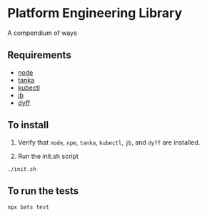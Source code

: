 # Platform Engineering Library

A compendium of ways

## Requirements

* [node]("https://nodejs.org/en/download/")
* [tanka]("https://tanka.dev/")
* [kubectl]("https://kubernetes.io/docs/tasks/tools/")
* [jb]("https://github.com/jsonnet-bundler/jsonnet-bundler")
* [dyff]("https://github.com/homeport/dyff")

## To install

1. Verify that `node`, `npm`, `tanka`, `kubectl`, `jb`, and `dyff` are installed. 

2. Run the init.sh script

```
./init.sh
```

## To run the tests

```
npx bats test
```
